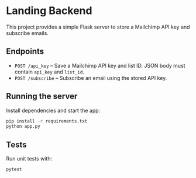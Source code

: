 # Landing Backend

This project provides a simple Flask server to store a Mailchimp API key and subscribe emails.

## Endpoints

- `POST /api_key` – Save a Mailchimp API key and list ID. JSON body must contain `api_key` and `list_id`.
- `POST /subscribe` – Subscribe an email using the stored API key.

## Running the server

Install dependencies and start the app:

```bash
pip install -r requirements.txt
python app.py
```

## Tests

Run unit tests with:

```bash
pytest
```
